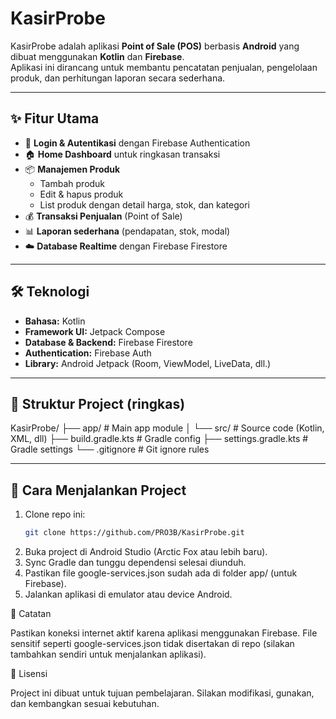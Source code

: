 # KasirProbe

KasirProbe adalah aplikasi **Point of Sale (POS)** berbasis **Android** yang dibuat menggunakan **Kotlin** dan **Firebase**.  
Aplikasi ini dirancang untuk membantu pencatatan penjualan, pengelolaan produk, dan perhitungan laporan secara sederhana.

---

## ✨ Fitur Utama
- 🔐 **Login & Autentikasi** dengan Firebase Authentication
- 🏠 **Home Dashboard** untuk ringkasan transaksi
- 📦 **Manajemen Produk**
    - Tambah produk
    - Edit & hapus produk
    - List produk dengan detail harga, stok, dan kategori
- 💰 **Transaksi Penjualan** (Point of Sale)
- 📊 **Laporan sederhana** (pendapatan, stok, modal)
- ☁️ **Database Realtime** dengan Firebase Firestore

---

## 🛠️ Teknologi
- **Bahasa:** Kotlin
- **Framework UI:** Jetpack Compose
- **Database & Backend:** Firebase Firestore
- **Authentication:** Firebase Auth
- **Library:** Android Jetpack (Room, ViewModel, LiveData, dll.)

---

## 📂 Struktur Project (ringkas)


KasirProbe/
├── app/ # Main app module
│ └── src/ # Source code (Kotlin, XML, dll)
├── build.gradle.kts # Gradle config
├── settings.gradle.kts # Gradle settings
└── .gitignore # Git ignore rules

---

## 🚀 Cara Menjalankan Project
1. Clone repo ini:
   ```bash
   git clone https://github.com/PRO3B/KasirProbe.git
   
1. Buka project di Android Studio (Arctic Fox atau lebih baru).
2. Sync Gradle dan tunggu dependensi selesai diunduh.
3. Pastikan file google-services.json sudah ada di folder app/ (untuk Firebase).
4. Jalankan aplikasi di emulator atau device Android.

📌 Catatan

Pastikan koneksi internet aktif karena aplikasi menggunakan Firebase.
File sensitif seperti google-services.json tidak disertakan di repo (silakan tambahkan sendiri untuk menjalankan aplikasi).

📜 Lisensi

Project ini dibuat untuk tujuan pembelajaran.
Silakan modifikasi, gunakan, dan kembangkan sesuai kebutuhan.
